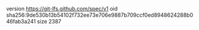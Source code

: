 version https://git-lfs.github.com/spec/v1
oid sha256:9de530b13b54102f732ee73e706e9887b709ccf0ed8948624288b046fab3a241
size 2387
